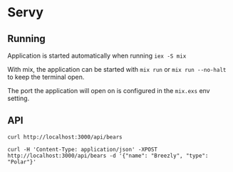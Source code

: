 # Servy

## Running

Application is started automatically when running `iex -S mix`

With mix, the application can be started with `mix run` or `mix run --no-halt` to keep the terminal open.

The port the application will open on is configured in the `mix.exs` env setting.

## API

`curl http://localhost:3000/api/bears`

`curl -H 'Content-Type: application/json' -XPOST http://localhost:3000/api/bears -d '{"name": "Breezly", "type": "Polar"}'`



